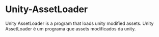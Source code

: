 # Unity-AssetLoader
Unity AssetLoader is a program that loads unity modified assets.
Unity AssetLoader é um programa que assets modificados da unity.
